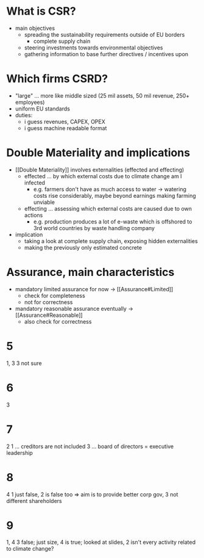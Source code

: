 # What is CSR?
- main objectives
	- spreading the sustainability requirements outside of EU borders
		- complete supply chain
	- steering investments towards environmental objectives
	- gathering information to base further directives / incentives upon
# Which firms CSRD?
- "large" ... more like middle sized (25 mil assets, 50 mil revenue, 250+ employees)
- uniform EU standards
- duties:
	- i guess revenues, CAPEX, OPEX
	- i guess machine readable format
# Double Materiality and implications
- [[Double Materiality]] involves externalities (effected and effecting)
	- effected ... by which external costs due to climate change am I infected
		- e.g. farmers don't have as much access to water -> watering costs rise considerably, maybe beyond earnings making farming unviable
	- effecting ... assessing which external costs are caused due to own actions
		- e.g. production produces a lot of e-waste which is offshored to 3rd world countries by waste handling company
- implication
	- taking a look at complete supply chain, exposing hidden externalities
	- making the previously only estimated concrete
# Assurance, main characteristics
- mandatory limited assurance for now -> [[Assurance#Limited]]
	- check for completeness
	- not for correctness
- mandatory reasonable assurance eventually -> [[Assurance#Reasonable]]
	- also check for correctness
# 5
1, 3
3 not sure
# 6
3
# 7
2
1 ... creditors are not included
3 ... board of directors = executive leadership
# 8
4
1 just false, 2 is false too => aim is to provide better corp gov, 3 not different shareholders
# 9
1, 4 
3 false; just size, 4 is true; looked at slides, 2 isn't every activity related to climate change?
